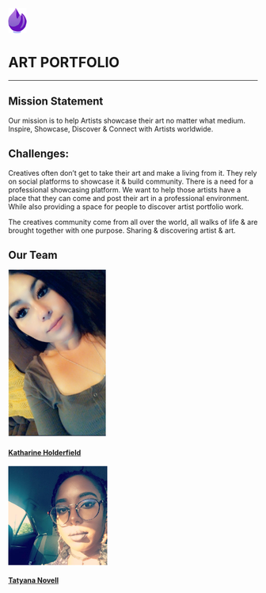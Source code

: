 ![art_brush_logo](img/small-logo.png) <h1>ART PORTFOLIO</h1>
- - - - 
<h2>Mission Statement</h2>
Our mission is to help Artists showcase their art no matter what medium. 
Inspire, Showcase, Discover & Connect with Artists worldwide.


<h2>Challenges:</h2>
Creatives often don’t get to take their art and make a living from it. They rely on social platforms to showcase it & build community. There is a need for a professional showcasing platform. We want to help those artists have a place that they can come and post their art in a professional environment. While also providing a space for people to discover artist portfolio work.
 
The creatives community come from all over the world, all walks of life & are brought together with one purpose. Sharing & discovering artist & art.

<h2>Our Team</h2>


![Katharine Holderfield](img/ash.png)

[<h4>Katharine Holderfield</h4>](https://www.linkedin.com/in/katharineashley/)

<img src="img/taty.jpg" width="200px"/>

[<h4>Tatyana Novell</h4>](https://www.linkedin.com/in/tatyana-novell-b0168bb1/)
